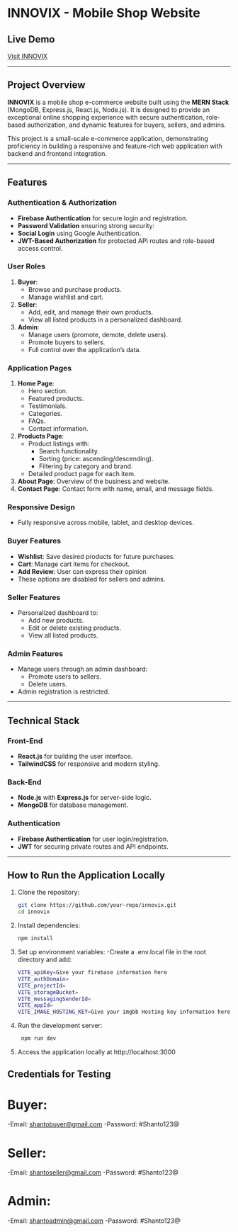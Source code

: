 # INNOVIX - Mobile Shop Website

## Live Demo
[Visit INNOVIX](https://innovix-99e1f.web.app/)

---

## Project Overview

**INNOVIX** is a mobile shop e-commerce website built using the **MERN Stack** (MongoDB, Express.js, React.js, Node.js). It is designed to provide an exceptional online shopping experience with secure authentication, role-based authorization, and dynamic features for buyers, sellers, and admins.

This project is a small-scale e-commerce application, demonstrating proficiency in building a responsive and feature-rich web application with backend and frontend integration.

---

## Features

### Authentication & Authorization
- **Firebase Authentication** for secure login and registration.
- **Password Validation** ensuring strong security:
- **Social Login** using Google Authentication.
- **JWT-Based Authorization** for protected API routes and role-based access control.

### User Roles
1. **Buyer**:
   - Browse and purchase products.
   - Manage wishlist and cart.
2. **Seller**:
   - Add, edit, and manage their own products.
   - View all listed products in a personalized dashboard.
3. **Admin**:
   - Manage users (promote, demote, delete users).
   - Promote buyers to sellers.
   - Full control over the application’s data.

### Application Pages
1. **Home Page**:
   - Hero section.
   - Featured products.
   - Testimonials.
   - Categories.
   - FAQs.
   - Contact information.
2. **Products Page**:
   - Product listings with:
     - Search functionality.
     - Sorting (price: ascending/descending).
     - Filtering by category and brand.
   - Detailed product page for each item.
3. **About Page**: Overview of the business and website.
4. **Contact Page**: Contact form with name, email, and message fields.

### Responsive Design
- Fully responsive across mobile, tablet, and desktop devices.

### Buyer Features
- **Wishlist**: Save desired products for future purchases.
- **Cart**: Manage cart items for checkout.
- **Add Review**: User can express their opinion
- These options are disabled for sellers and admins.

### Seller Features
- Personalized dashboard to:
  - Add new products.
  - Edit or delete existing products.
  - View all listed products.

### Admin Features
- Manage users through an admin dashboard:
  - Promote users to sellers.
  - Delete users.
- Admin registration is restricted.

---

## Technical Stack

### Front-End
- **React.js** for building the user interface.
- **TailwindCSS** for responsive and modern styling.

### Back-End
- **Node.js** with **Express.js** for server-side logic.
- **MongoDB** for database management.

### Authentication
- **Firebase Authentication** for user login/registration.
- **JWT** for securing private routes and API endpoints.

---

## How to Run the Application Locally

1. Clone the repository:
   ```bash
   git clone https://github.com/your-repo/innovix.git
   cd innovix
2. Install dependencies:
    ```bash
    npm install
3. Set up environment variables:
   -Create a .env.local file in the root directory and add:
   ```bash
   VITE_apiKey=Give your firebase information here
   VITE_authDomain=
   VITE_projectId=
   VITE_storageBucket=
   VITE_messagingSenderId=
   VITE_appId=
   VITE_IMAGE_HOSTING_KEY=Give your imgbb Hosting key information here
3. Run the development server:
   ```bash
    npm run dev
4. Access the application locally at http://localhost:3000

## Credentials for Testing
 # Buyer:
  -Email: shantobuyer@gmail.com
  -Password: #Shanto123@
 # Seller:
  -Email: shantoseller@gmail.com
  -Password: #Shanto123@
 # Admin:
  -Email: shantoadmin@gmail.com
  -Password: #Shanto123@
